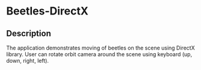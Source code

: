 # Beetles-DirectX
## Description
The application demonstrates moving of beetles on the scene using DirectX library. User can rotate orbit camera around the scene using keyboard (up, down, right, left). 
